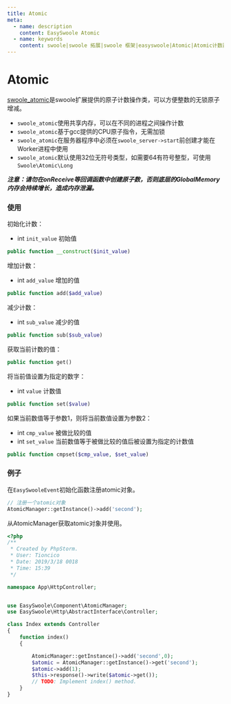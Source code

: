 ```yaml
---
title: Atomic
meta:
  - name: description
    content: EasySwoole Atomic
  - name: keywords
    content: swoole|swoole 拓展|swoole 框架|easyswoole|Atomic|Atomic计数器
---
```


# Atomic

[swoole_atomic](https://wiki.swoole.com/wiki/page/p-atomic.html)是swoole扩展提供的原子计数操作类，可以方便整数的无锁原子增减。

- ```swoole_atomic```使用共享内存，可以在不同的进程之间操作计数
- ```swoole_atomic```基于gcc提供的CPU原子指令，无需加锁
- ```swoole_atomic```在服务器程序中必须在```swoole_server->start```前创建才能在Worker进程中使用
- ```swoole_atomic```默认使用32位无符号类型，如需要64有符号整型，可使用```Swoole\Atomic\Long```

***注意：请勿在onReceive等回调函数中创建原子数，否则底层的GlobalMemory内存会持续增长，造成内存泄漏。***

### 使用

初始化计数：

- int `init_value` 初始值

```php
public function __construct($init_value)
```

增加计数：

- int `add_value` 增加的值

```php
public function add($add_value)
```

减少计数：

- int `sub_value` 减少的值

```php
public function sub($sub_value)
```

获取当前计数的值：

```php
public function get()
```

将当前值设置为指定的数字：

- int `value` 计数值

```php
public function set($value)
```

如果当前数值等于参数1，则将当前数值设置为参数2：

- int `cmp_value`  被做比较的值
- int `set_value`  当前数值等于被做比较的值后被设置为指定的计数值

```php
public function cmpset($cmp_value, $set_value)
```

### 例子

在```EasySwooleEvent```初始化函数注册atomic对象。

```php
// 注册一个atomic对象
AtomicManager::getInstance()->add('second');
```

从AtomicManager获取atomic对象并使用。

```php
<?php
/**
 * Created by PhpStorm.
 * User: Tioncico
 * Date: 2019/3/18 0018
 * Time: 15:39
 */

namespace App\HttpController;


use EasySwoole\Component\AtomicManager;
use EasySwoole\Http\AbstractInterface\Controller;

class Index extends Controller
{
    function index()
    {

        AtomicManager::getInstance()->add('second',0);
        $atomic = AtomicManager::getInstance()->get('second');
        $atomic->add(1);
        $this->response()->write($atomic->get());
        // TODO: Implement index() method.
    }
}
```

